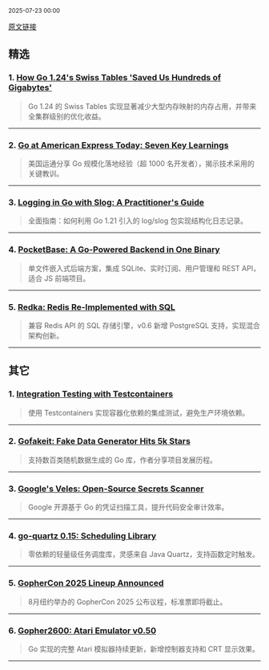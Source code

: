 <sub>2025-07-23 00:00</sub>


[原文链接](https://golangweekly.com/issues/563)


## 精选

### 1. [How Go 1.24's Swiss Tables 'Saved Us Hundreds of Gigabytes'](https://golangweekly.com/link/172069/rss)
> Go 1.24 的 Swiss Tables 实现显著减少大型内存映射的内存占用，并带来全集群级别的优化收益。

---

### 2. [Go at American Express Today: Seven Key Learnings](https://golangweekly.com/link/172072/rss)
> 美国运通分享 Go 规模化落地经验（超 1000 名开发者），揭示技术采用的关键教训。

---

### 3. [Logging in Go with Slog: A Practitioner's Guide](https://golangweekly.com/link/172073/rss)
> 全面指南：如何利用 Go 1.21 引入的 log/slog 包实现结构化日志记录。

---

### 4. [PocketBase: A Go-Powered Backend in One Binary](https://golangweekly.com/link/172086/rss)
> 单文件嵌入式后端方案，集成 SQLite、实时订阅、用户管理和 REST API，适合 JS 前端项目。

---

### 5. [Redka: Redis Re-Implemented with SQL](https://golangweekly.com/link/172090/rss)
> 兼容 Redis API 的 SQL 存储引擎，v0.6 新增 PostgreSQL 支持，实现混合架构创新。

---

## 其它

### 1. [Integration Testing with Testcontainers](https://golangweekly.com/link/172081/rss)
> 使用 Testcontainers 实现容器化依赖的集成测试，避免生产环境依赖。

---

### 2. [Gofakeit: Fake Data Generator Hits 5k Stars](https://golangweekly.com/link/172079/rss)
> 支持数百类随机数据生成的 Go 库，作者分享项目发展历程。

---

### 3. [Google's Veles: Open-Source Secrets Scanner](https://golangweekly.com/link/172080/rss)
> Google 开源基于 Go 的凭证扫描工具，提升代码安全审计效率。

---

### 4. [go-quartz 0.15: Scheduling Library](https://golangweekly.com/link/172093/rss)
> 零依赖的轻量级任务调度库，灵感来自 Java Quartz，支持函数定时触发。

---

### 5. [GopherCon 2025 Lineup Announced](https://golangweekly.com/link/172075/rss)
> 8月纽约举办的 GopherCon 2025 公布议程，标准票即将截止。

---

### 6. [Gopher2600: Atari Emulator v0.50](https://golangweekly.com/link/172103/rss)
> Go 实现的完整 Atari 模拟器持续更新，新增控制器支持和 CRT 显示效果。

---
    